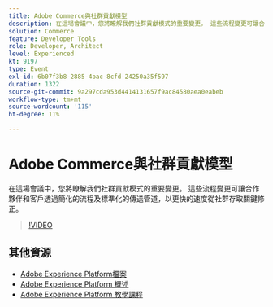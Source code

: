 ```yaml
---
title: Adobe Commerce與社群貢獻模型
description: 在這場會議中，您將瞭解我們社群貢獻模式的重要變更。 這些流程變更可讓合作夥伴和客戶透過簡化的流程及標準化的傳送管道，以更快的速度從社群存取關鍵修正。
solution: Commerce
feature: Developer Tools
role: Developer, Architect
level: Experienced
kt: 9197
type: Event
exl-id: 6b07f3b8-2885-4bac-8cfd-24250a35f597
duration: 1322
source-git-commit: 9a297cda953d4414131657f9ac84580aea0eabeb
workflow-type: tm+mt
source-wordcount: '115'
ht-degree: 11%

---
```


# Adobe Commerce與社群貢獻模型

在這場會議中，您將瞭解我們社群貢獻模式的重要變更。 這些流程變更可讓合作夥伴和客戶透過簡化的流程及標準化的傳送管道，以更快的速度從社群存取關鍵修正。

>[!VIDEO](https://video.tv.adobe.com/v/337766/?quality=12&learn=on&hidetitle=true)

## 其他資源

- [Adobe Experience Platform檔案](https://experienceleague.adobe.com/docs/experience-platform.html)
- [Adobe Experience Platform 概述](https://experienceleague.adobe.com/docs/experience-platform/landing/home.html?lang=zh-Hant)
- [Adobe Experience Platform 教學課程](https://experienceleague.adobe.com/docs/platform-learn/tutorials/overview.html?lang=zh-Hant)
